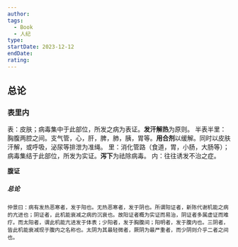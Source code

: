 ```yaml
---
author: 
tags:
  - Book
  - 人纪
type: 
startDate: 2023-12-12
endDate: 
rating:
---
```




## 总论

### 表里内

表：皮肤；病毒集中于此部位，所发之病为表证。**发汗解热**为原则。
半表半里：胸腹两腔之间。支气管，心，肝，脾，肺，胰，胃等。**用合剂**以缓解。同时以皮肤汗解，或呼吸，泌尿等排泄为准绳。
里：消化管路（食道，胃，小肠，大肠等）；病毒集结于此部位，所发为实证。**泻下**为祛除病毒。
内：往往诱发不治之症。


**腹证**

##### 总论
```ad-summary
仲景曰：病有发热恶寒者，发于阳也。无热恶寒者，发于阴也。所谓阳证者，新陈代谢机能之病的亢进也；阴证者，此机能衰减之病的沉衰也。故阳证者概为实证而易治，阴证者多属虚证而难疗。而太阳者，谓此机能亢进发于体表；少阳者，发于胸腹间；阳明者，发于腹内也。三阴者，皆此机能衰减现于腹内之名称也。太阴为其最轻微者，厥阴为最严重者，而少阴则介乎二者之间也。
```































